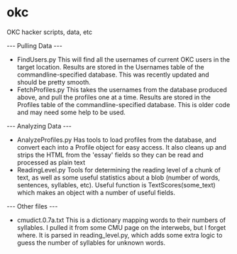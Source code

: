 okc
===

OKC hacker scripts, data, etc

--- Pulling Data ---

* FindUsers.py
This will find all the usernames of current OKC users in the target location.
Results are stored in the Usernames table of the commandline-specified database.
This was recently updated and should be pretty smooth.
* FetchProfiles.py
This takes the usernames from the database produced above, and pull the profiles one at a time.
Results are stored in the Profiles table of the commandline-specified database.
This is older code and may need some help to be used.

--- Analyzing Data ---
* AnalyzeProfiles.py
Has tools to load profiles from the database, and convert each into a Profile object for easy access. It also cleans up and strips the HTML from the 'essay' fields so they can be read and processed as plain text
* ReadingLevel.py
Tools for determining the reading level of a chunk of text, as well as some useful statistics about a blob (number of words, sentences, syllables, etc). Useful function is TextScores(some_text) which makes an object with a number of useful fields.

--- Other files ---
* cmudict.0.7a.txt
This is a dictionary mapping words to their numbers of syllables. I pulled it from some CMU page on the interwebs, but I forget where. It is parsed in reading_level.py, which adds some extra logic to guess the number of syllables for unknown words.
